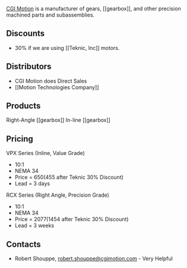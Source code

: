 [CGI Motion](http://www.cgimotion.com/) is a manufacturer of gears, [[gearbox]], and other precision machined parts and subassemblies.

## Discounts
* 30% if we are using [[Teknic, Inc]] motors.

## Distributors
* CGI Motion does Direct Sales
* [[Motion Technologies Company]]

## Products
Right-Angle [[gearbox]]
In-line [[gearbox]]

## Pricing
VPX Series (Inline, Value Grade)
 * 10:1
 * NEMA 34
 * Price = $650 ($455 after Teknic 30% Discount)
 * Lead = 3 days

RCX Series (Right Angle, Precision Grade)
 * 10:1
 * NEMA 34
 * Price = $2077 ($1454 after Teknic 30% Discount)
 * Lead = 3 weeks

## Contacts
* Robert Shouppe, robert.shouppe@cgimotion.com - Very Helpful